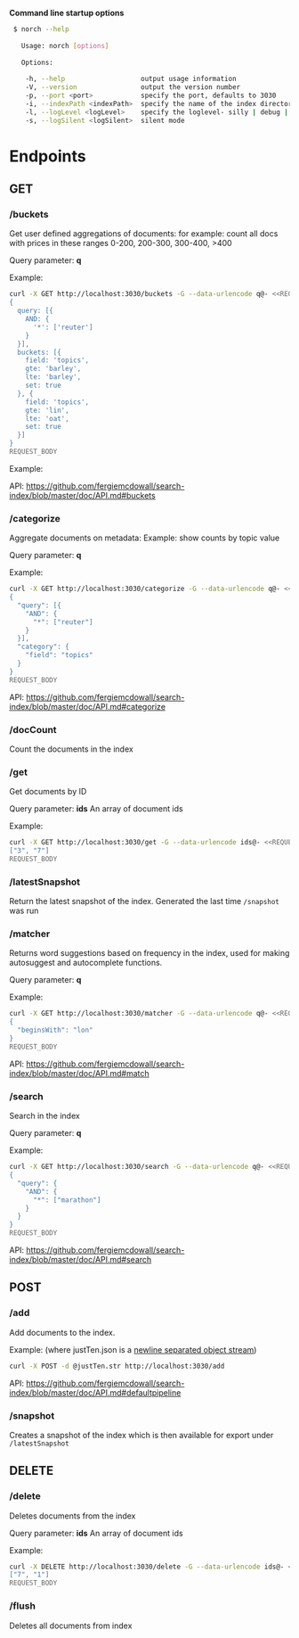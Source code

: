 **Command line startup options**

```bash
 $ norch --help
 
   Usage: norch [options]
 
   Options:
 
    -h, --help                   output usage information
    -V, --version                output the version number
    -p, --port <port>            specify the port, defaults to 3030
    -i, --indexPath <indexPath>  specify the name of the index directory, defaults to norch-index
    -l, --logLevel <logLevel>    specify the loglevel- silly | debug | verbose | info | warn | error
    -s, --logSilent <logSilent>  silent mode
 ```

# Endpoints

## GET

### /buckets

Get user defined aggregations of documents: for example: count all
docs with prices in these ranges 0-200, 200-300, 300-400, >400

Query parameter: **q**

Example:

```bash
curl -X GET http://localhost:3030/buckets -G --data-urlencode q@- <<REQUEST_BODY
{
  query: [{
    AND: {
      '*': ['reuter']
    }
  }],
  buckets: [{
    field: 'topics',
    gte: 'barley',
    lte: 'barley',
    set: true
  }, {
    field: 'topics',
    gte: 'lin',
    lte: 'oat',
    set: true
  }]
}
REQUEST_BODY
```

Example: 

API: https://github.com/fergiemcdowall/search-index/blob/master/doc/API.md#buckets 

### /categorize

Aggregate documents on metadata: Example: show counts by topic value

Query parameter: **q**

Example:

```bash
curl -X GET http://localhost:3030/categorize -G --data-urlencode q@- <<REQUEST_BODY
{
  "query": [{
    "AND": {
      "*": ["reuter"]
    }
  }],
  "category": {
    "field": "topics"
  }
}
REQUEST_BODY
```

API: https://github.com/fergiemcdowall/search-index/blob/master/doc/API.md#categorize

### /docCount

Count the documents in the index

### /get

Get documents by ID

Query parameter: **ids** An array of document ids

Example:

```bash
curl -X GET http://localhost:3030/get -G --data-urlencode ids@- <<REQUEST_BODY
["3", "7"]
REQUEST_BODY
```

### /latestSnapshot

Return the latest snapshot of the index. Generated the last time
`/snapshot` was run

### /matcher

Returns word suggestions based on frequency in the index, used for
making autosuggest and autocomplete functions.

Query parameter: **q**

Example:

```bash
curl -X GET http://localhost:3030/matcher -G --data-urlencode q@- <<REQUEST_BODY
{
  "beginsWith": "lon"
}
REQUEST_BODY
```

API: https://github.com/fergiemcdowall/search-index/blob/master/doc/API.md#match

### /search

Search in the index

Query parameter: **q**

Example:

```bash
curl -X GET http://localhost:3030/search -G --data-urlencode q@- <<REQUEST_BODY
{
  "query": {
    "AND": {
      "*": ["marathon"]
    }
  }
}
REQUEST_BODY
```

API: https://github.com/fergiemcdowall/search-index/blob/master/doc/API.md#search


## POST

### /add

Add documents to the index.

Example: (where justTen.json is a [newline separated object stream](https://github.com/fergiemcdowall/reuters-21578-json/blob/master/data/fullFileStream/justTen.str))

```bash
curl -X POST -d @justTen.str http://localhost:3030/add
```

API: https://github.com/fergiemcdowall/search-index/blob/master/doc/API.md#defaultpipeline

### /snapshot

Creates a snapshot of the index which is then available for export
under `/latestSnapshot`


## DELETE

### /delete

Deletes documents from the index

Query parameter: **ids** An array of document ids

Example:

```bash
curl -X DELETE http://localhost:3030/delete -G --data-urlencode ids@- <<REQUEST_BODY
["7", "1"]      
REQUEST_BODY
```

### /flush

Deletes all documents from index
